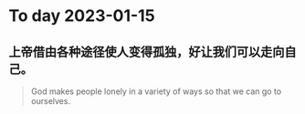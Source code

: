 
# To day 2023-01-15


## 上帝借由各种途径使人变得孤独，好让我们可以走向自己。
> God makes people lonely in a variety of ways so that we can go to ourselves.

    